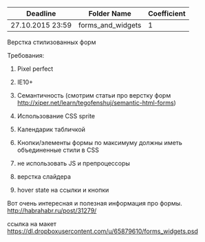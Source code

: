 Deadline         | Folder Name       | Coefficient
-----------------|-------------------|---------------
27.10.2015 23:59 | forms_and_widgets | 1


Верстка стилизованных форм

Требования:

1) Pixel perfect

2) IE10+

3) Семантичность (смотрим статьи про верстку форм http://xiper.net/learn/tegofenshuj/semantic-html-forms)

4) Использование CSS sprite 

5) Календарик табличкой

6) Кнопки/элементы формы по максимуму должны иметь объединенные стили в CSS 

7) не использовать JS и препроцессоры

8) верстка слайдера

9) hover state на ссылки и кнопки


Вот очень интересная и полезная
 информация про формы.
http://habrahabr.ru/post/31279/


ссылка на макет
https://dl.dropboxusercontent.com/u/65879610/forms_widgets.psd

